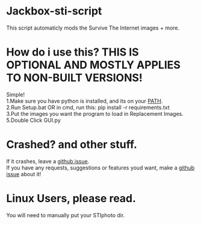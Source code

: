 # Jackbox-sti-script
This script automaticly mods the Survive The Internet images + more. <br />

# How do i use this? THIS IS OPTIONAL AND MOSTLY APPLIES TO NON-BUILT VERSIONS!
Simple! <br />
1.Make sure you have python is installed, and its on your [PATH](https://datatofish.com/add-python-to-windows-path/ "Adding Python to PATH"). <br />
2.Run Setup.bat OR in cmd, run this: pip install -r requirements.txt <br />
3.Put the images you want the program to load in Replacement Images. <br />
5.Double Click GUI.py<br />

# Crashed? and other stuff.
If it crashes, leave a [github issue](https://github.com/weegeeday/Jackbox-sti-script/issues/new/choose). <br />
If you have any requests, suggestions or features youd want, make a [github issue](https://github.com/weegeeday/Jackbox-sti-script/issues/new/choose) about it! <br />

# Linux Users, please read.
You will need to manually put your STIphoto dir.<br />

